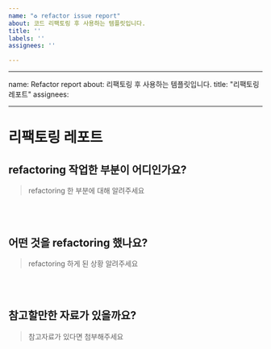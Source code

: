 ```yaml
---
name: "♻️ refactor issue report"
about: 코드 리팩토링 후 사용하는 템플릿입니다.
title: ''
labels: ''
assignees: ''

---
```


---
name: Refactor report
about: 리팩토링 후 사용하는 템플릿입니다.
title: "리팩토링 레포트"
assignees:

---

# 리팩토링 레포트

##  refactoring 작업한 부분이 어디인가요?

>refactoring 한 부분에 대해 알려주세요

<br><br>

## 어떤 것을 refactoring 했나요?

> refactoring 하게 된 상황 알려주세요

<br><br>

## 참고할만한 자료가 있을까요?

> 참고자료가 있다면 첨부해주세요

<br><br>
